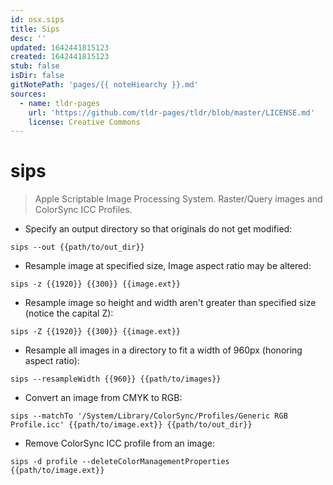 ```yaml
---
id: osx.sips
title: Sips
desc: ''
updated: 1642441815123
created: 1642441815123
stub: false
isDir: false
gitNotePath: 'pages/{{ noteHiearchy }}.md'
sources:
  - name: tldr-pages
    url: 'https://github.com/tldr-pages/tldr/blob/master/LICENSE.md'
    license: Creative Commons
---
```

# sips

> Apple Scriptable Image Processing System.
> Raster/Query images and ColorSync ICC Profiles.

- Specify an output directory so that originals do not get modified:

`sips --out {{path/to/out_dir}}`

- Resample image at specified size, Image aspect ratio may be altered:

`sips -z {{1920}} {{300}} {{image.ext}}`

- Resample image so height and width aren't greater than specified size (notice the capital Z):

`sips -Z {{1920}} {{300}} {{image.ext}}`

- Resample all images in a directory to fit a width of 960px (honoring aspect ratio):

`sips --resampleWidth {{960}} {{path/to/images}}`

- Convert an image from CMYK to RGB:

`sips --matchTo '/System/Library/ColorSync/Profiles/Generic RGB Profile.icc' {{path/to/image.ext}} {{path/to/out_dir}}`

- Remove ColorSync ICC profile from an image:

`sips -d profile --deleteColorManagementProperties {{path/to/image.ext}}`

